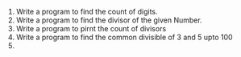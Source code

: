 1) Write a program to find the count of digits.
2) Write a program to find the divisor of the given Number.
3) Write a program to pirnt the count of divisors
4) Write a program to find the common divisible of 3 and 5 upto 100
5) 